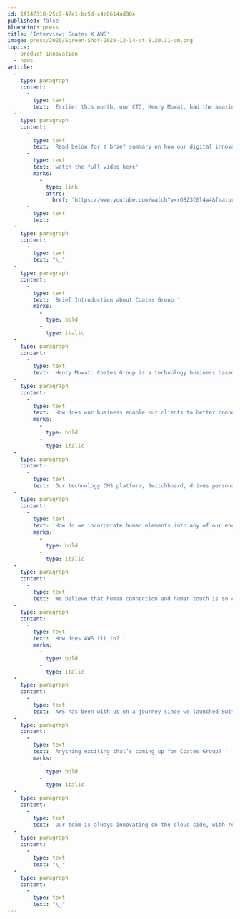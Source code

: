 ```yaml
---
id: 1f147318-25c7-47e1-bc5d-c4c8614ad30e
published: false
blueprint: press
title: 'Interview: Coates X AWS'
image: press/2020/Screen-Shot-2020-12-14-at-9.20.11-am.png
topics:
  - product-innovation
  - news
article:
  -
    type: paragraph
    content:
      -
        type: text
        text: 'Earlier this month, our CTO, Henry Mowat, had the amazing opportunity to sit down with Aley Hammer, from Amazon Web Services (AWS), to discuss the growth of Coates Group in the digital space. A huge thank you to the AWS Team for connecting with us on a great community chat.'
  -
    type: paragraph
    content:
      -
        type: text
        text: 'Read below for a brief summary on how our digital innovations are enabling our clients to better connect with their customers or '
      -
        type: text
        text: 'watch the full video here'
        marks:
          -
            type: link
            attrs:
              href: 'https://www.youtube.com/watch?v=rQ8Z3C6l4w4&feature=emb_title'
      -
        type: text
        text: .
  -
    type: paragraph
    content:
      -
        type: text
        text: "\_"
  -
    type: paragraph
    content:
      -
        type: text
        text: 'Brief Introduction about Coates Group '
        marks:
          -
            type: bold
          -
            type: italic
  -
    type: paragraph
    content:
      -
        type: text
        text: 'Henry Mowat: Coates Group is a technology business based in Sydney, focused on developing digital signage solutions that impact the customer journey and deliver technology that drives personalisation back to the customer at the point of purchase.'
  -
    type: paragraph
    content:
      -
        type: text
        text: 'How does our business enable our clients to better connect with their customers? '
        marks:
          -
            type: bold
          -
            type: italic
  -
    type: paragraph
    content:
      -
        type: text
        text: 'Our technology CMS platform, Switchboard, drives personalised content down to our individual customers in physical locations. We’re especially focused on elevating the in-restaurant and in-retail experience, inside the bricks and mortar environment. We prioritise delivering not just visually aesthetic content but also, on how we utilise data and analytics to show the right message to the right customer at the right time. We combine our customer’s data as well as external data to achieve a tailored customer journey that is targeted to the time of day, the location and other relevant variables that are relevant to you as an individual customer.'
  -
    type: paragraph
    content:
      -
        type: text
        text: 'How do we incorporate human elements into any of our encounters? '
        marks:
          -
            type: bold
          -
            type: italic
  -
    type: paragraph
    content:
      -
        type: text
        text: 'We believe that human connection and human touch is so critically important, especially in the unexpected situations of today, created by the COVID-19 pandemic. What we’re seeing is that brands and customers have had to respond with changes in their operating models and the ability to communicate effectively and rapid is crucial so much more today. Using digital merchandising as a medium allows brands to educate customers when they arrive at a location, turn up in a drive thru or even a store. We focus on not only what customers interact with in-store and what they purchase, but also how they interact with brands and their products.'
  -
    type: paragraph
    content:
      -
        type: text
        text: 'How does AWS fit in? '
        marks:
          -
            type: bold
          -
            type: italic
  -
    type: paragraph
    content:
      -
        type: text
        text: 'AWS has been with us on a journey since we launched Switchboard about seven or eight years ago. We’re grown and evolved with AWS and it’s been fantastic. AWS provides all our cloud services and with the continued evolution of their tool sets, we’re leveraged AWS’s stack. It has allowed us to look at ways to focus on what we’re good at, which is influencing the customer journey, and not have to worry so much about servers, back-end and infrastructure. We’ve maintained a close working relationship with the AWS team to understand how we can always better our structure and build our architecture in a more efficient and cohesive manner.'
  -
    type: paragraph
    content:
      -
        type: text
        text: 'Anything exciting that’s coming up for Coates Group? '
        marks:
          -
            type: bold
          -
            type: italic
  -
    type: paragraph
    content:
      -
        type: text
        text: 'Our team is always innovating on the cloud side, with regards to efficiencies that we can gain from evolving our architecture as well as how we can service our scalability and increase cost efficiencies of what we’re using from a cloud architecture perspective from a customer side. We’re also looking into how we continue to drive personalisation and how this data can leverage a real-time experience from a customer with other technologies such as mobile technology.'
  -
    type: paragraph
    content:
      -
        type: text
        text: "\_"
  -
    type: paragraph
    content:
      -
        type: text
        text: "\_"
---
```

